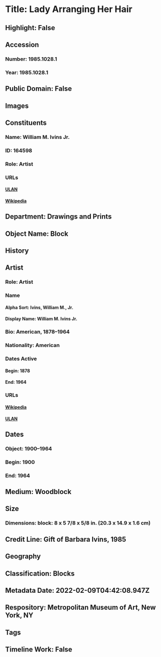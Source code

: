 # Title: Lady Arranging Her Hair
## Highlight: False
## Accession
### Number: 1985.1028.1
### Year: 1985.1028.1
## Public Domain: False
## Images
## Constituents
### Name: William M. Ivins Jr.
### ID: 164598
### Role: Artist
### URLs
#### [ULAN](http://vocab.getty.edu/page/ulan/500524410)
#### [Wikipedia](https://www.wikidata.org/wiki/Q8013125)
## Department: Drawings and Prints
## Object Name: Block
## History
## Artist
### Role: Artist
### Name
#### Alpha Sort: Ivins, William M., Jr.
#### Display Name: William M. Ivins Jr.
### Bio: American, 1878–1964
### Nationality: American
### Dates Active
#### Begin: 1878
#### End: 1964
### URLs
#### [Wikipedia](https://www.wikidata.org/wiki/Q8013125)
#### [ULAN](http://vocab.getty.edu/page/ulan/500524410)
## Dates
### Object: 1900–1964
### Begin: 1900
### End: 1964
## Medium: Woodblock
## Size
### Dimensions: block: 8 x 5 7/8 x 5/8 in. (20.3 x 14.9 x 1.6 cm)
## Credit Line: Gift of Barbara Ivins, 1985
## Geography
## Classification: Blocks
## Metadata Date: 2022-02-09T04:42:08.947Z
## Respository: Metropolitan Museum of Art, New York, NY
## Tags
## Timeline Work: False